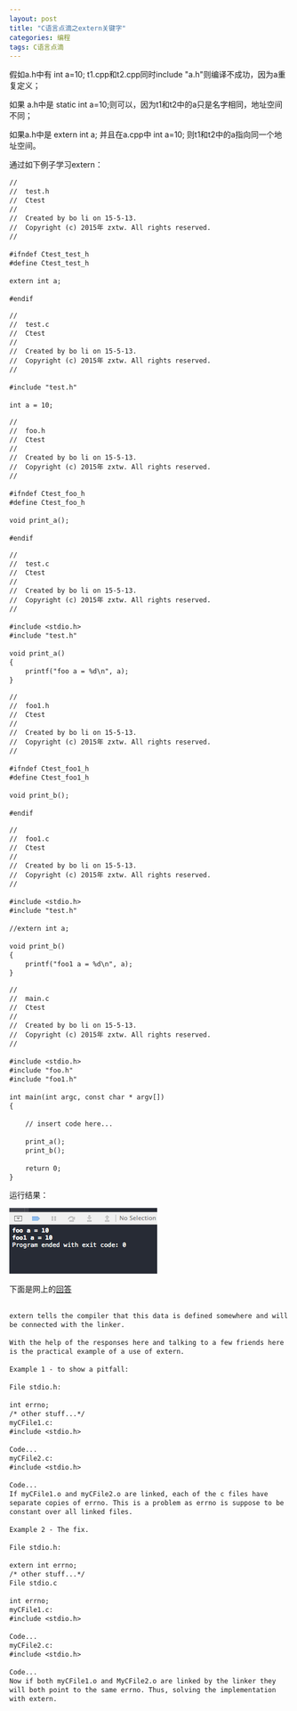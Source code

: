 ```yaml
---
layout: post
title: "C语言点滴之extern关键字"
categories: 编程
tags: C语言点滴
---
```


假如a.h中有 int a=10; t1.cpp和t2.cpp同时include "a.h"则编译不成功，因为a重复定义；

如果 a.h中是 static int a=10;则可以，因为t1和t2中的a只是名字相同，地址空间不同；

如果a.h中是 extern int a; 并且在a.cpp中 int a=10; 则t1和t2中的a指向同一个地址空间。

通过如下例子学习extern：

```
//
//  test.h
//  Ctest
//
//  Created by bo li on 15-5-13.
//  Copyright (c) 2015年 zxtw. All rights reserved.
//

#ifndef Ctest_test_h
#define Ctest_test_h

extern int a;

#endif

```

```
//
//  test.c
//  Ctest
//
//  Created by bo li on 15-5-13.
//  Copyright (c) 2015年 zxtw. All rights reserved.
//

#include "test.h"

int a = 10;
```

```
//
//  foo.h
//  Ctest
//
//  Created by bo li on 15-5-13.
//  Copyright (c) 2015年 zxtw. All rights reserved.
//

#ifndef Ctest_foo_h
#define Ctest_foo_h

void print_a();

#endif
```

```
//
//  test.c
//  Ctest
//
//  Created by bo li on 15-5-13.
//  Copyright (c) 2015年 zxtw. All rights reserved.
//

#include <stdio.h>
#include "test.h"

void print_a()
{
    printf("foo a = %d\n", a);
}
```

```
//
//  foo1.h
//  Ctest
//
//  Created by bo li on 15-5-13.
//  Copyright (c) 2015年 zxtw. All rights reserved.
//

#ifndef Ctest_foo1_h
#define Ctest_foo1_h

void print_b();

#endif

```

```
//
//  foo1.c
//  Ctest
//
//  Created by bo li on 15-5-13.
//  Copyright (c) 2015年 zxtw. All rights reserved.
//

#include <stdio.h>
#include "test.h"

//extern int a;

void print_b()
{
    printf("foo1 a = %d\n", a);
}
```

```
//
//  main.c
//  Ctest
//
//  Created by bo li on 15-5-13.
//  Copyright (c) 2015年 zxtw. All rights reserved.
//

#include <stdio.h>
#include "foo.h"
#include "foo1.h"

int main(int argc, const char * argv[])
{

    // insert code here...
    
    print_a();
    print_b();
    
    return 0;
}
```

运行结果：

![6](/public/img/learn-c-extern.png)


下面是网上的[回答](http://stackoverflow.com/questions/496448/how-to-correctly-use-the-extern-keyword-in-c)

```

extern tells the compiler that this data is defined somewhere and will be connected with the linker.

With the help of the responses here and talking to a few friends here is the practical example of a use of extern.

Example 1 - to show a pitfall:

File stdio.h:

int errno;
/* other stuff...*/
myCFile1.c:
#include <stdio.h>

Code...
myCFile2.c:
#include <stdio.h>

Code...
If myCFile1.o and myCFile2.o are linked, each of the c files have separate copies of errno. This is a problem as errno is suppose to be constant over all linked files.

Example 2 - The fix.

File stdio.h:

extern int errno;
/* other stuff...*/
File stdio.c

int errno;
myCFile1.c:
#include <stdio.h>

Code...
myCFile2.c:
#include <stdio.h>

Code...
Now if both myCFile1.o and MyCFile2.o are linked by the linker they will both point to the same errno. Thus, solving the implementation with extern.
```


